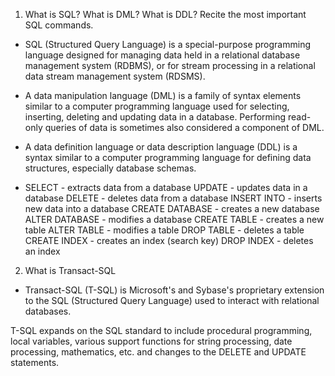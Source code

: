 1. What is SQL? What is DML? What is DDL? Recite the most important SQL commands.
- SQL (Structured Query Language) is a special-purpose programming language designed for managing data held in a relational database management system (RDBMS), or for stream processing in a relational data stream management system (RDSMS).
- A data manipulation language (DML) is a family of syntax elements similar to a computer programming language used for selecting, inserting, deleting and updating data in a database. Performing read-only queries of data is sometimes also considered a component of DML.
- A data definition language or data description language (DDL) is a syntax similar to a computer programming language for defining data structures, especially database schemas.

- 	SELECT - extracts data from a database
	UPDATE - updates data in a database
	DELETE - deletes data from a database
	INSERT INTO - inserts new data into a database
	CREATE DATABASE - creates a new database
	ALTER DATABASE - modifies a database
	CREATE TABLE - creates a new table
	ALTER TABLE - modifies a table
	DROP TABLE - deletes a table
	CREATE INDEX - creates an index (search key)
	DROP INDEX - deletes an index

2. What is Transact-SQL

- Transact-SQL (T-SQL) is Microsoft's and Sybase's proprietary extension to the SQL (Structured Query Language) used to interact with relational databases.

T-SQL expands on the SQL standard to include procedural programming, local variables, various support functions for string processing, date processing, mathematics, etc. and changes to the DELETE and UPDATE statements.
